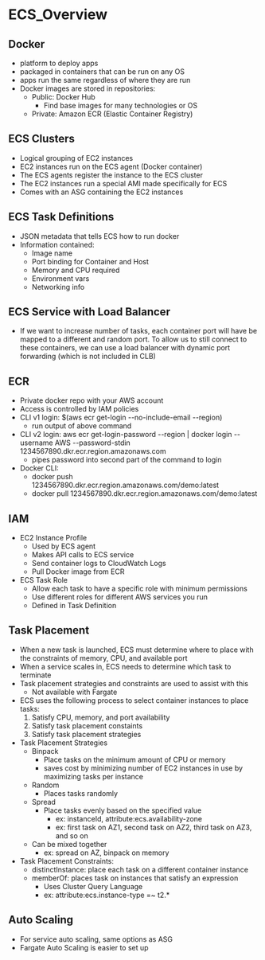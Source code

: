 # ECS_Overview

## Docker
- platform to deploy apps
- packaged in containers that can be run on any OS
- apps run the same regardless of where they are run
- Docker images are stored in repositories:
    - Public: Docker Hub
        - Find base images for many technologies or OS
    - Private: Amazon ECR (Elastic Container Registry)

## ECS Clusters
 - Logical grouping of EC2 instances
 - EC2 instances run on the ECS agent (Docker container)
 - The ECS agents register the instance to the ECS cluster
 - The EC2 instances run a special AMI made specifically for ECS
 - Comes with an ASG containing the EC2 instances

## ECS Task Definitions 
 - JSON metadata that tells ECS how to run docker
 - Information contained:
    - Image name
    - Port binding for Container and Host
    - Memory and CPU required 
    - Environment vars
    - Networking info

## ECS Service with Load Balancer
 - If we want to increase number of tasks, each container port will have be mapped to a different and random port. To allow us to still connect to these containers, we can use a load balancer with dynamic port forwarding (which is not included in CLB)

## ECR 
 - Private docker repo with your AWS account
 - Access is controlled by IAM policies
 - CLI v1 login: $(aws ecr get-login --no-include-email --region)
    - run output of above command
 - CLI v2 login: aws ecr get-login-password --region | docker login --username AWS --password-stdin 1234567890.dkr.ecr.region.amazonaws.com
    - pipes password into second part of the command to login
 - Docker CLI:
    - docker push 1234567890.dkr.ecr.region.amazonaws.com/demo:latest
    - docker pull 1234567890.dkr.ecr.region.amazonaws.com/demo:latest

## IAM 
 - EC2 Instance Profile
    - Used by ECS agent
    - Makes API calls to ECS service
    - Send container logs to CloudWatch Logs
    - Pull Docker image from ECR
 - ECS Task Role
    - Allow each task to have a specific role with minimum permissions
    - Use different roles for different AWS services you run
    - Defined in Task Definition

## Task Placement
 - When a new task is launched, ECS must determine where to place with the constraints of memory, CPU, and available port
 - When a service scales in, ECS needs to determine which task to terminate
 - Task placement strategies and constraints are used to assist with this
    - Not available with Fargate
 - ECS uses the following process to select container instances to place tasks:
    1. Satisfy CPU, memory, and port availability
    2. Satisfy task placement constaints
    3. Satisfy task placement strategies
 - Task Placement Strategies
    - Binpack
        - Place tasks on the minimum amount of CPU or memory
        - saves cost by minimizing number of EC2 instances in use by maximizing tasks per instance
    - Random
        - Places tasks randomly
    - Spread
        - Place tasks evenly based on the specified value
            - ex: instanceId, attribute:ecs.availability-zone
            - ex: first task on AZ1, second task on AZ2, third task on AZ3, and so on
    - Can be mixed together
        - ex: spread on AZ, binpack on memory 
 - Task Placement Constraints:
    - distinctInstance: place each task on a different container instance
    - memberOf: places task on instances that satisfy an expression
        - Uses Cluster Query Language
        - ex: attribute:ecs.instance-type =~ t2.*

## Auto Scaling
 - For service auto scaling, same options as ASG
 - Fargate Auto Scaling is easier to set up     